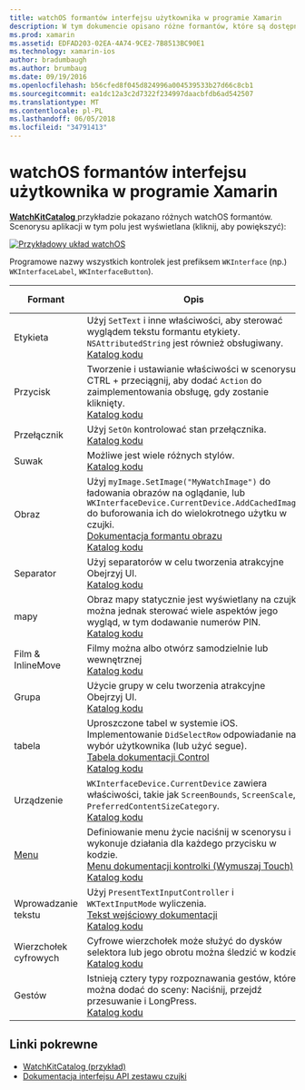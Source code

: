 ```yaml
---
title: watchOS formantów interfejsu użytkownika w programie Xamarin
description: W tym dokumencie opisano różne formantów, które są dostępne do użycia w watchOS interfejsów użytkownika. Zapewnia opis etykiety, przyciski przełączników, suwaki, obrazy, separatory, map i więcej.
ms.prod: xamarin
ms.assetid: EDFAD203-02EA-4A74-9CE2-7B8513BC90E1
ms.technology: xamarin-ios
author: bradumbaugh
ms.author: brumbaug
ms.date: 09/19/2016
ms.openlocfilehash: b56cfed8f045d824996a004539533b27d66c8cb1
ms.sourcegitcommit: ea1dc12a3c2d7322f234997daacbfdb6ad542507
ms.translationtype: MT
ms.contentlocale: pl-PL
ms.lasthandoff: 06/05/2018
ms.locfileid: "34791413"
---
```

# <a name="watchos-user-interface-controls-in-xamarin"></a>watchOS formantów interfejsu użytkownika w programie Xamarin

[ **WatchKitCatalog** ](https://github.com/xamarin/monotouch-samples/tree/master/watchOS/WatchKitCatalog) przykładzie pokazano różnych watchOS formantów. Scenorysu aplikacji w tym polu jest wyświetlana (kliknij, aby powiększyć):

[![](images/storyboard-sml.png "Przykładowy układ watchOS")](images/storyboard.png#lightbox)

Programowe nazwy wszystkich kontrolek jest prefiksem `WKInterface` (np.) `WKInterfaceLabel`, `WKInterfaceButton`).

|Formant|Opis|Zrzut ekranu|
|---|---|---|
|Etykieta|Użyj `SetText` i inne właściwości, aby sterować wyglądem tekstu formantu etykiety. `NSAttributedString` jest również obsługiwany.<br />[Katalog kodu](https://github.com/xamarin/ios-samples/blob/master/watchOS/WatchKitCatalog/WatchKit3Extension/LabelDetailController.cs)|![](Images/label.png)|
|Przycisk|Tworzenie i ustawianie właściwości w scenorysu. CTRL + przeciągnij, aby dodać `Action` do zaimplementowania obsługę, gdy zostanie kliknięty.<br />[Katalog kodu](https://github.com/xamarin/ios-samples/blob/master/watchOS/WatchKitCatalog/WatchKit3Extension/ButtonDetailController.cs)|![](Images/button.png)|
|Przełącznik|Użyj `SetOn` kontrolować stan przełącznika.<br />[Katalog kodu](https://github.com/xamarin/ios-samples/blob/master/watchOS/WatchKitCatalog/WatchKit3Extension/SwitchDetailController.cs)|![](Images/switch.png)|
|Suwak|Możliwe jest wiele różnych stylów.<br />[Katalog kodu](https://github.com/xamarin/ios-samples/blob/master/watchOS/WatchKitCatalog/WatchKit3Extension/SliderDetailController.cs)|![](Images/slider.png)|
|Obraz|Użyj `myImage.SetImage("MyWatchImage")` do ładowania obrazów na oglądanie, lub `WKInterfaceDevice.CurrentDevice.AddCachedImage` do buforowania ich do wielokrotnego użytku w czujki.<br />[Dokumentacja formantu obrazu](~/ios/watchos/user-interface/image.md)<br />[Katalog kodu](https://github.com/xamarin/ios-samples/blob/master/watchOS/WatchKitCatalog/WatchKit3Extension/ImageDetailController.cs)|![](Images/image.png)|
|Separator|Użyj separatorów w celu tworzenia atrakcyjne Obejrzyj UI.<br />[Katalog kodu](https://github.com/xamarin/ios-samples/blob/master/watchOS/WatchKitCatalog/WatchKit3Extension/SeparatorDetailController.cs)|![](Images/separator.png)| 
|mapy|Obraz mapy statycznie jest wyświetlany na czujki można jednak sterować wiele aspektów jego wygląd, w tym dodawanie numerów PIN.<br />[Katalog kodu](https://github.com/xamarin/ios-samples/blob/master/watchOS/WatchKitCatalog/WatchKit3Extension/MapDetailController.cs)|![](Images/map.png)|
|Film & InlineMove|Filmy można albo otwórz samodzielnie lub wewnętrznej<br />[Katalog kodu](https://github.com/xamarin/ios-samples/blob/master/watchOS/WatchKitCatalog/WatchKit3Extension/MovieDetailController.cs)|![](Images/movie.png)|
|Grupa|Użycie grupy w celu tworzenia atrakcyjne Obejrzyj UI.<br />[Katalog kodu](https://github.com/xamarin/ios-samples/blob/master/watchOS/WatchKitCatalog/WatchKit3Extension/GroupDetailController.cs)|![](Images/group.png)|
|tabela|Uproszczone tabel w systemie iOS. Implementowanie `DidSelectRow` odpowiadanie na wybór użytkownika (lub użyć segue).<br />[Tabela dokumentacji Control](~/ios/watchos/user-interface/table.md)<br />[Katalog kodu](https://github.com/xamarin/ios-samples/blob/master/watchOS/WatchKitCatalog/WatchKit3Extension/Table%20Detail%20Controller/TableDetailController.cs)|![](Images/table.png)|
|Urządzenie|`WKInterfaceDevice.CurrentDevice` zawiera właściwości, takie jak `ScreenBounds`, `ScreenScale`, i `PreferredContentSizeCategory`.<br />[Katalog kodu](https://github.com/xamarin/ios-samples/blob/master/watchOS/WatchKitCatalog/WatchKit3Extension/DeviceDetailController.cs)|![](Images/device.png)|
|[Menu](~/ios/watchos/user-interface/menu.md)|Definiowanie menu życie naciśnij w scenorysu i wykonuje działania dla każdego przycisku w kodzie.<br />[Menu dokumentacji kontrolki (Wymuszaj Touch)](~/ios/watchos/user-interface/menu.md)<br />[Katalog kodu](https://github.com/xamarin/ios-samples/blob/master/watchOS/WatchKitCatalog/WatchKit3Extension/ControllerDetailController.cs)|![](Images/controller.png)|
|Wprowadzanie tekstu|Użyj `PresentTextInputController` i `WKTextInputMode` wyliczenia.<br />[Tekst wejściowy dokumentacji](~/ios/watchos/user-interface/text-input.md)<br />[Katalog kodu](https://github.com/xamarin/ios-samples/blob/master/watchOS/WatchKitCatalog/WatchKit3Extension/TextInputController.cs)|![](Images/textinput.png)|
|Wierzchołek cyfrowych|Cyfrowe wierzchołek może służyć do dysków selektora lub jego obrotu można śledzić w kodzie.<br />[Katalog kodu](https://github.com/xamarin/ios-samples/blob/master/watchOS/WatchKitCatalog/WatchKit3Extension/CrownDetailController.cs)|![](Images/digital-crown.png)|
|Gestów|Istnieją cztery typy rozpoznawania gestów, które można dodać do sceny: Naciśnij, przejdź przesuwanie i LongPress.<br />[Katalog kodu](https://github.com/xamarin/ios-samples/blob/master/watchOS/WatchKitCatalog/WatchKit3Extension/GestureDetailController.cs)|![](Images/gestures.png)|


## <a name="related-links"></a>Linki pokrewne

- [WatchKitCatalog (przykład)](https://developer.xamarin.com/samples/monotouch/watchOS/WatchKitCatalog/)
- [Dokumentacja interfejsu API zestawu czujki](https://developer.xamarin.com/api/namespace/WatchKit/)
